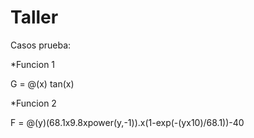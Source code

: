 # Taller


Casos prueba:

*Funcion 1

G = @(x) tan(x)

*Funcion 2

F = @(y)(68.1x9.8xpower(y,-1)).x(1-exp(-(yx10)/68.1))-40
